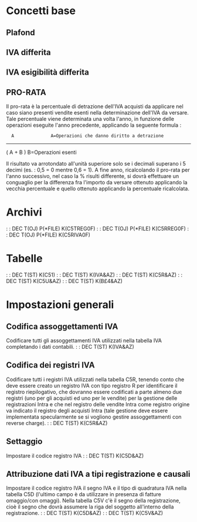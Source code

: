 # Concetti base

## Plafond

## IVA differita

## IVA esigibilità differita

## PRO-RATA
Il pro-rata è la percentuale di detrazione dell'IVA acquisti da applicare nel caso siano presenti vendite esenti nella determinazione dell'IVA da versare. Tale percentuale viene determinata una volta l'anno, in funzione delle operazioni eseguite l'anno precedente, applicando la seguente formula : 

      A              A=Operazioni che danno diritto a detrazione
 -----------
 ( A  +  B )         B=Operazioni esenti

 Il risultato va arrotondato all'unità superiore solo se i decimali superano i 5 decimi (es. :  0,5 = 0 mentre 0,6 = 1). A fine anno, ricalcolando il pro-rata per l'anno successivo, nel caso la % risulti differente, si dovrà effettuare un conguaglio per la differenza fra l'importo da versare ottenuto applicando la vecchia percentuale e quello ottenuto applicando la percentuale ricalcolata.

# Archivi
 :  : DEC T(OJ) P(*FILE) K(C5TREG0F)
 :  : DEC T(OJ) P(*FILE) K(C5RREG0F)
 :  : DEC T(OJ) P(*FILE) K(C5RIVA0F)

# Tabelle
 :  : DEC T(ST) K(C51)
 :  : DEC T(ST) K(IVA&AZ)
 :  : DEC T(ST) K(C5R&AZ)
 :  : DEC T(ST) K(C5U&AZ)
 :  : DEC T(ST) K(B£4&AZ)

# Impostazioni generali
## Codifica assoggettamenti IVA
Codificare tutti gli assoggettamenti IVA utilizzati nella tabella IVA completando i dati contabili.
 :  : DEC T(ST) K(IVA&AZ)

## Codifica dei registri IVA
Codificare tutti i registri IVA utilizzati nella tabella C5R, tenendo conto che deve essere creato un registro IVA con tipo registro R per identificare il registro riepilogativo, che dovranno essere codificati a parte almeno due registri (uno per gli acquisti ed uno per le vendite) per la gestione delle registrazioni Intra e che nel registro delle vendite Intra come registro origine va indicato il registro degli acquisti Intra (tale gestione deve essere implementata specularmente se si vogliono gestire assoggettamenti con reverse charge).
 :  : DEC T(ST) K(C5R&AZ)

## Settaggio
Impostare il codice registro IVA
 :  : DEC T(ST) K(C5D&AZ)

## Attribuzione dati IVA a tipi registrazione e causali
Impostare il codice registro IVA il segno IVA e il tipo di quadratura IVA nella tabella C5D (l'ultimo campo è da utilizzare in presenza di fatture omaggio/con omaggi). Nella tabella C5V c'è il segno della registrazione, cioè il segno che dovrà assumere la riga del soggetto all'interno della registrazione.
 :  : DEC T(ST) K(C5D&AZ)
 :  : DEC T(ST) K(C5V&AZ)
